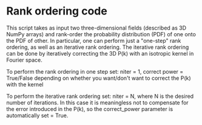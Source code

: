 # Rank ordering code

This script takes as input two three-dimensional fields (described as 3D NumPy arrays) and rank-order the probability distribution (PDF) of one onto the PDF of other. In particular, one can perform just a "one-step" rank ordering, as well as an iterative rank ordering. The iterative rank ordering can be done by iteratively correcting the 3D P(k) with an isotropic kernel in Fourier space.

To perform the rank ordering in one step set:
niter = 1, correct power = True/False depending on whether you want/don't want to correct the P(k) with the kernel

To perform the iterative rank ordering set:
niter = N, where N is the desired number of iterations. In this case it is meaningless not to compensate for the error introduced in the P(k), so the correct_power parameter is automatically set = True. 

